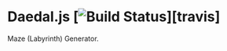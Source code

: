 # Daedal.js [![Build Status](https://secure.travis-ci.org/Hyzhak/daedal.js.png?branch=master)][travis]

Maze (Labyrinth) Generator.